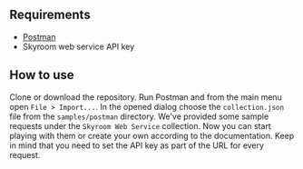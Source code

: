 ## Requirements
- [Postman](https://www.getpostman.com)
- Skyroom web service API key

## How to use
Clone or download the repository. Run Postman and from the main menu open `File > Import...`. In the opened dialog choose the `collection.json` file from the `samples/postman` directory. We've provided some sample requests under the `Skyroom Web Service` collection. Now you can start playing with them or create your own according to the documentation. Keep in mind that you need to set the API key as part of the URL for every request.
